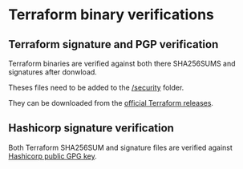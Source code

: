 # Terraform binary verifications

## Terraform signature and PGP verification

Terraform binaries are verified against both there SHA256SUMS and signatures after donwload.

Theses files need to be added to the [/security](https://github.com/sawdustofmind/terraform-aws-cli/tree/master/security) folder.

They can be downloaded from the [official Terraform releases](https://releases.hashicorp.com/terraform).

## Hashicorp signature verification

Both Terraform SHA256SUM and signature files are verified against [Hashicorp public GPG key](https://www.hashicorp.com/security).
